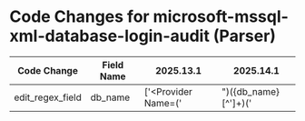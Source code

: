 # Code Changes for microsoft-mssql-xml-database-login-audit (Parser)

| Code Change | Field Name | 2025.13.1 | 2025.14.1 |
|-------------|------------|-----------|------------|
| edit_regex_field | db_name | ['<Provider Name=(\'|")({db_name}[^\']+)(\'|")'] | ['<Provider Name=(\'|")({db_name}[^\'"]+)(\'|")'] |